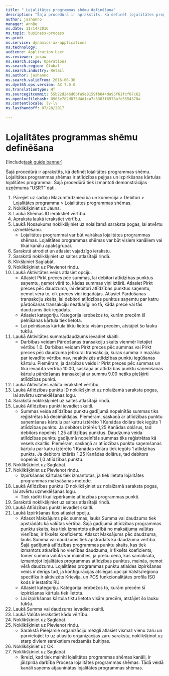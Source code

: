 ```yaml
--- 
title: " Lojalitātes programmas shēmu definēšana"
description: "Šajā procedūrā ir aprakstīts, kā definēt lojalitātes programmas shēmu."
author: jashanno
manager: AnnBe
ms.date: 11/14/2016
ms.topic: business-process
ms.prod: 
ms.service: dynamics-ax-applications
ms.technology: 
audience: Application User
ms.reviewer: josaw
ms.search.scope: Operations
ms.search.region: Global
ms.search.industry: Retail
ms.author: jashanno
ms.search.validFrom: 2016-06-30
ms.dyn365.ops.version: AX 7.0.0
ms.translationtype: HT
ms.sourcegitcommit: 55b22d246d6bfa9e8159fb844da95f61fcf07c62
ms.openlocfilehash: 8903e782d875d4d1ca7c3383f6978afc5554378a
ms.contentlocale: lv-lv
ms.lasthandoff: 07/28/2017

---
```

# <a name="define-loyalty-schemes"></a> Lojalitātes programmas shēmu definēšana

[!include[task guide banner](../includes/task-guide-banner.md)]

Šajā procedūrā ir aprakstīts, kā definēt lojalitātes programmas shēmu. Lojalitātes programmas shēmas ir atlīdzības peļņas un izpirkšanas kārtulas lojalitātes programmai. Šajā procedūrā tiek izmantoti demonstrācijas uzņēmuma “USRT” dati.

1. Pārejiet uz sadaļu Mazumtirdzniecība un komercija > Debitori > Lojalitātes programma > Lojalitātes programmas shēmas.
2. Noklikšķiniet uz Jauns.
3. Laukā Shēmas ID ierakstiet vērtību.
4. Apraksta laukā ierakstiet vērtību.
5. Laukā Nosaukums noklikšķiniet uz nolaižamā saraksta pogas, lai atvērtu uzmeklēšanu.
    * Lojalitātes programmai var būt vairākas lojalitātes programmas shēmas. Lojalitātes programmas shēmas var būt visiem kanāliem vai tikai kanālu apakšgrupai.  
6. Sarakstā atrodiet un atlasiet vajadzīgo ierakstu.
7. Sarakstā noklikšķiniet uz saites atlasītajā rindā.
8. Klikšķiniet Saglabāt.
9. Noklikšķiniet uz Pievienot rindu.
10. Laukā Aktivitātes veids atlasiet opciju.
    * Atlasiet Pirkt preces pēc summas, lai debitori atlīdzības punktus saņemtu, ņemot vērā to, kādas summas viņi iztērē. Atlasiet Pirkt preces pēc daudzuma, lai debitori atlīdzības punktus saņemtu, ņemot vērā to, cik preces viņi iegādājas.  Atlasiet Pārdošanas transakciju skaits, lai debitori atlīdzības punktus saņemtu par katru pārdošanas transakciju neatkarīgi no tā, kāda prece vai tās daudzums tiek iegādāts.  
    * Atlasiet kategoriju. Kategorija ierobežos to, kurām precēm šī pelnīšanas kārtula tiek lietota.  
    * Lai pelnīšanas kārtula tiktu lietota visām precēm, atstājiet šo lauku tukšu.  
11. Laukā Aktivitātes summa/daudzums ievadiet skaitli.
    *  Darbības veidam Pārdošanas transakciju skaits vienmēr lietojiet vērtību 1.0. Darbības veidam Pirkt preces pēc summas vai Pirkt preces pēc daudzuma jebkurai transakcija, kuras summa ir mazāka par ievadīto vērtību nav, neaktivizēs atlīdzības punktu iegūšanas kārtulu. Piemēram, ja darbības veids ir Pirkt preces pēc summas un tika ievadīta vērtība 10.00, saskaņā ar atlīdzības punktu saņemšanas kārtulu pārdošanas transakcijai ar summu 9.00 netiks piešķirti atlīdzības punkti.  
12. Laukā Aktivitātes valūta ierakstiet vērtību.
13. Laukā Atlīdzības punktu ID noklikšķiniet uz nolaižamā saraksta pogas, lai atvērtu uzmeklēšanas logu.
14. Sarakstā noklikšķiniet uz saites atlasītajā rindā.
15. Laukā Atlīdzības punkti ievadiet skaitli.
    * Summas veida atlīdzības punktu gadījumā nopelnītās summas tiks reģistrētas kā decimāldaļas. Piemēram, saskaņā ar atlīdzības punktu saņemšanas kārtulu par katru iztērēto 1 Kanādas dolāru tiek iegūts 1 atlīdzības punkts. Ja debitors iztērēs 1,25 Kanādas dolārus, tad debitors nopelnīs 1,25 atlīdzības punktus. Daudzuma veida atlīdzības punktu gadījumā nopelnītās summas tiks reģistrētas kā vesels skaitlis. Piemēram, saskaņā ar atlīdzības punktu saņemšanas kārtulu par katru iztērēto 1 Kanādas dolāru tiek iegūts 1 atlīdzības punkts. Ja debitors iztērēs 1,25 Kanādas dolārus, tad debitors nopelnīs 1,0 atlīdzības punktu.  
16. Noklikšķiniet uz Saglabāt.
17. Noklikšķiniet uz Pievienot rindu.
    * Izpirkšanas kārtulas tiek izmantotas, ja tiek lietota lojalitātes programmas maksāšanas metode.  
18. Laukā Atlīdzības punktu ID noklikšķiniet uz nolaižamā saraksta pogas, lai atvērtu uzmeklēšanas logu.
    * Tiek rādīti tikai izpērkamie atlīdzības programmas punkti.  
19. Sarakstā noklikšķiniet uz saites atlasītajā rindā.
20. Laukā Atlīdzības punkti ievadiet skaitli.
21. Laukā Izpirkšanas tips atlasiet opciju.
    * Atlasot Maksājums pēc summas, lauks Summa vai daudzums tiek apstrādāts kā valūtas vērtība. Šajā gadījumā atlīdzības programmas punktu skaits, kas tiek izmantots atkarībā no maksājuma valūtas vienības, ir fiksēts koeficients. Atlasot Maksājums pēc daudzuma, lauks Summa vai daudzums tiek apstrādāts kā daudzuma vērtība. Šajā gadījumā atlīdzības programmas punktu skaits, kas tiek izmantots atkarībā no vienības daudzuma, ir fiksēts koeficients, tomēr summa valūtā var mainīties, ja preču cena, kas samaksāta, izmantojot lojalitātes programmas atlīdzības punktus, mainās, ņemot vērā daudzumu. Lojalitātes programmas punktu atlaides izpirkšanas veids ir derīgs tad, ja konfigurācijas atslēgas opcijai Valsts/reģiona specifika ir aktivizēts Krievija, un POS funkcionalitātes profila ISO kods ir iestatīts RU.  
    * Atlasiet kategoriju. Kategorija ierobežos to, kurām precēm šī izpirkšanas kārtula tiek lietota.  
    * Lai izpirkšanas kārtula tiktu lietota visām precēm, atstājiet šo lauku tukšu.  
22. Laukā Summa vai daudzums ievadiet skaitli.
23. Laukā Valūta ierakstiet kādu vērtību.
24. Noklikšķiniet uz Saglabāt.
25. Noklikšķiniet uz Pievienot rindu.
    * Sarakstā Pieejamie organizāciju mezgli atlasiet vismaz vienu zaru un pārvietojiet to uz atlasīto organizācijas zaru sarakstu, noklikšķinot uz starp diviem sarakstiem redzamās bultiņas.  
26. Noklikšķiniet uz OK.
27. Noklikšķiniet uz Saglabāt.
    * Ikreizi, kad tiek mainīti lojalitātes programmas shēmas kanāli, ir jāizpilda darbība Procesa lojalitātes programmas shēmas. Tādā veidā kanāli saņems atjauninātas lojalitātes programmas shēmas.  


